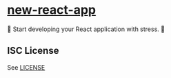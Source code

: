 # [new-react-app](https://www.github.com/ahtee/new-react-app)

:rocket: Start developing your React application with stress. :nail_care:

## ISC License

See [LICENSE](./LICENSE)
